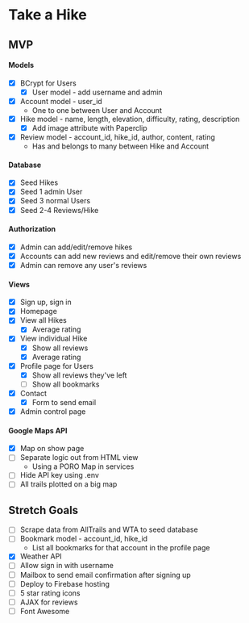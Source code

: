# Take a Hike

## MVP

#### Models
- [x] BCrypt for Users
  - [x] User model - add username and admin
- [x] Account model - user_id
  * One to one between User and Account
- [x] Hike model - name, length, elevation, difficulty, rating, description
  - [x] Add image attribute with Paperclip
- [x] Review model - account_id, hike_id, author, content, rating
  * Has and belongs to many between Hike and Account

#### Database
- [x] Seed Hikes
- [x] Seed 1 admin User
- [x] Seed 3 normal Users
- [x] Seed 2-4 Reviews/Hike

#### Authorization
- [x] Admin can add/edit/remove hikes
- [x] Accounts can add new reviews and edit/remove their own reviews
- [x] Admin can remove any user's reviews

#### Views
- [x] Sign up, sign in
- [X] Homepage
- [x] View all Hikes
  - [x] Average rating
- [x] View individual Hike
  - [x] Show all reviews
  - [x] Average rating
- [x] Profile page for Users
  - [x] Show all reviews they've left
  - [ ] Show all bookmarks
- [x] Contact
  - [x] Form to send email
- [x] Admin control page

#### Google Maps API
- [x] Map on show page
- [ ] Separate logic out from HTML view
  * Using a PORO Map in services
- [ ] Hide API key using .env
- [ ] All trails plotted on a big map

## Stretch Goals
- [ ] Scrape data from AllTrails and WTA to seed database
- [ ] Bookmark model - account_id, hike_id
  * List all bookmarks for that account in the profile page
- [x] Weather API
- [ ] Allow sign in with username
- [ ] Mailbox to send email confirmation after signing up
- [ ] Deploy to Firebase hosting
- [ ] 5 star rating icons
- [ ] AJAX for reviews
- [ ] Font Awesome
